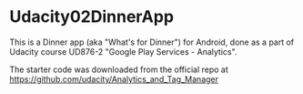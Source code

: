 # Udacity02DinnerApp
This is a Dinner app (aka "What's for Dinner") for Android, done as a part of Udacity course UD876-2 "Google Play Services - Analytics". 

The starter code was downloaded from the official repo at https://github.com/udacity/Analytics_and_Tag_Manager
